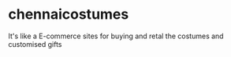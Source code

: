 # chennaicostumes

It's like a E-commerce sites for buying and retal the costumes and customised gifts
